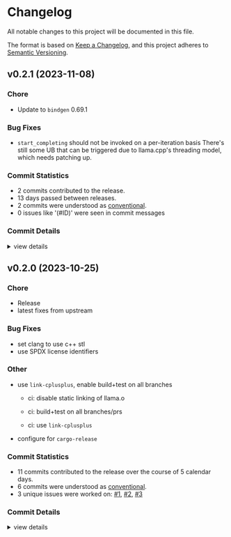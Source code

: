 # Changelog

All notable changes to this project will be documented in this file.

The format is based on [Keep a Changelog](https://keepachangelog.com/en/1.0.0/),
and this project adheres to [Semantic Versioning](https://semver.org/spec/v2.0.0.html).

## v0.2.1 (2023-11-08)

### Chore

 - <csr-id-ccb794d346de87e48199f9f0f3564f3c7a2cd607/> Update to `bindgen` 0.69.1

### Bug Fixes

 - <csr-id-4eb0bc9800877e460fe0d1d25398f35976b4d730/> `start_completing` should not be invoked on a per-iteration basis
   There's still some UB that can be triggered due to llama.cpp's threading model, which needs patching up.

### Commit Statistics

<csr-read-only-do-not-edit/>

 - 2 commits contributed to the release.
 - 13 days passed between releases.
 - 2 commits were understood as [conventional](https://www.conventionalcommits.org).
 - 0 issues like '(#ID)' were seen in commit messages

### Commit Details

<csr-read-only-do-not-edit/>

<details><summary>view details</summary>

 * **Uncategorized**
    - Update to `bindgen` 0.69.1 ([`ccb794d`](https://github.com/binedge/llama_cpp-rs/commit/ccb794d346de87e48199f9f0f3564f3c7a2cd607))
    - `start_completing` should not be invoked on a per-iteration basis ([`4eb0bc9`](https://github.com/binedge/llama_cpp-rs/commit/4eb0bc9800877e460fe0d1d25398f35976b4d730))
</details>

## v0.2.0 (2023-10-25)

<csr-id-116fe8c82fe2c43bf9041f6dbfe2ed15d00e18e9/>
<csr-id-96548c840d3101091c879648074fa0ed1cee3011/>
<csr-id-2d14d8df7e3850525d0594d387f65b7a4fc26646/>
<csr-id-a5fb19499ecbb1060ca8211111f186efc6e9b114/>

### Chore

 - <csr-id-116fe8c82fe2c43bf9041f6dbfe2ed15d00e18e9/> Release
 - <csr-id-96548c840d3101091c879648074fa0ed1cee3011/> latest fixes from upstream

### Bug Fixes

 - <csr-id-b9cde4a7a09837f7b01b124acb8325391e3b1b65/> set clang to use c++ stl
 - <csr-id-2cb06aea62b892a032f515b78d720acb915f4a22/> use SPDX license identifiers

### Other

 - <csr-id-2d14d8df7e3850525d0594d387f65b7a4fc26646/> use `link-cplusplus`, enable build+test on all branches
   * ci: disable static linking of llama.o
   
   * ci: build+test on all branches/prs
   
   * ci: use `link-cplusplus`
 - <csr-id-a5fb19499ecbb1060ca8211111f186efc6e9b114/> configure for `cargo-release`

### Commit Statistics

<csr-read-only-do-not-edit/>

 - 11 commits contributed to the release over the course of 5 calendar days.
 - 6 commits were understood as [conventional](https://www.conventionalcommits.org).
 - 3 unique issues were worked on: [#1](https://github.com/binedge/llama_cpp-rs/issues/1), [#2](https://github.com/binedge/llama_cpp-rs/issues/2), [#3](https://github.com/binedge/llama_cpp-rs/issues/3)

### Commit Details

<csr-read-only-do-not-edit/>

<details><summary>view details</summary>

 * **[#1](https://github.com/binedge/llama_cpp-rs/issues/1)**
    - Use `link-cplusplus`, enable build+test on all branches ([`2d14d8d`](https://github.com/binedge/llama_cpp-rs/commit/2d14d8df7e3850525d0594d387f65b7a4fc26646))
 * **[#2](https://github.com/binedge/llama_cpp-rs/issues/2)**
    - Prepare for publishing to crates.io ([`f35e282`](https://github.com/binedge/llama_cpp-rs/commit/f35e28252ec7817a8999b83bdac33dffebf4b663))
 * **[#3](https://github.com/binedge/llama_cpp-rs/issues/3)**
    - Release ([`116fe8c`](https://github.com/binedge/llama_cpp-rs/commit/116fe8c82fe2c43bf9041f6dbfe2ed15d00e18e9))
 * **Uncategorized**
    - Release llama_cpp_sys v0.2.0 ([`fa3af83`](https://github.com/binedge/llama_cpp-rs/commit/fa3af83e51f552ad60e3f4e06cb3582b0cb4be2f))
    - Use SPDX license identifiers ([`2cb06ae`](https://github.com/binedge/llama_cpp-rs/commit/2cb06aea62b892a032f515b78d720acb915f4a22))
    - Release llama_cpp_sys v0.2.0 ([`85f21a1`](https://github.com/binedge/llama_cpp-rs/commit/85f21a1eca80faa9bd3f2f160d58b21a437814aa))
    - Add CHANGELOG.md ([`0e836f5`](https://github.com/binedge/llama_cpp-rs/commit/0e836f5b60b0e2f110972ef384f23c350150f55b))
    - Set clang to use c++ stl ([`b9cde4a`](https://github.com/binedge/llama_cpp-rs/commit/b9cde4a7a09837f7b01b124acb8325391e3b1b65))
    - Latest fixes from upstream ([`96548c8`](https://github.com/binedge/llama_cpp-rs/commit/96548c840d3101091c879648074fa0ed1cee3011))
    - Configure for `cargo-release` ([`a5fb194`](https://github.com/binedge/llama_cpp-rs/commit/a5fb19499ecbb1060ca8211111f186efc6e9b114))
    - Initial commit ([`6f672ff`](https://github.com/binedge/llama_cpp-rs/commit/6f672ffddc49ce23cd3eb4996128fe8614c560b4))
</details>

